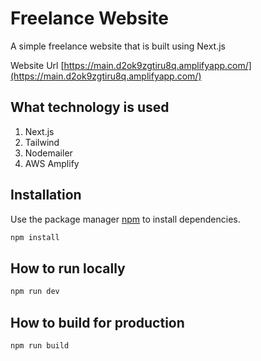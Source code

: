 # Freelance Website

A simple freelance website that is built using Next.js

Website Url
[https://main.d2ok9zgtiru8q.amplifyapp.com/](https://main.d2ok9zgtiru8q.amplifyapp.com/)

## What technology is used

1. Next.js
2. Tailwind
3. Nodemailer
4. AWS Amplify

## Installation

Use the package manager [npm](https://www.npmjs.com/) to install dependencies.

```bash
npm install
```

## How to run locally

```python
npm run dev

```

## How to build for production

```python
npm run build

```
